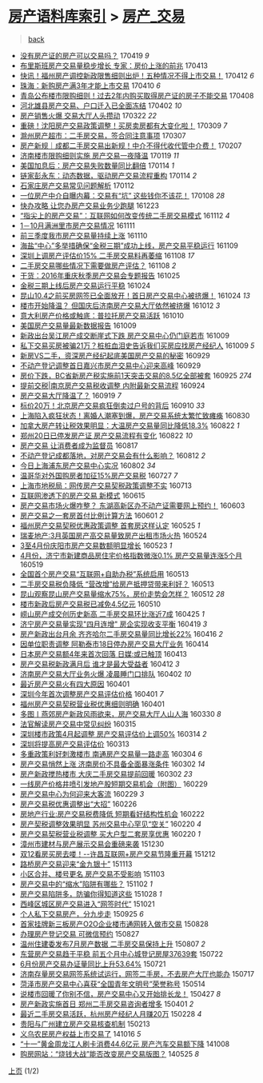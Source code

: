 [房产语料库索引](../../README.md)  > [房产_交易](房产_交易.md)
====
> [back](../README.md)

- [没有房产证的房产可以交易吗？](http://jkwz.applinzi.com/ittc/6958175736182604804.html#%E6%B2%A1%E6%9C%89%E6%88%BF%E4%BA%A7%E8%AF%81%E7%9A%84%E6%88%BF%E4%BA%A7%E5%8F%AF%E4%BB%A5%E4%BA%A4%E6%98%93%E5%90%97%EF%BC%9F) 170419 *9* 
- [布里斯班房产交易量稳步增长 专家：房价上涨的前兆](http://jkwz.applinzi.com/ittc/6956042421304558597.html#%E5%B8%83%E9%87%8C%E6%96%AF%E7%8F%AD%E6%88%BF%E4%BA%A7%E4%BA%A4%E6%98%93%E9%87%8F%E7%A8%B3%E6%AD%A5%E5%A2%9E%E9%95%BF+%E4%B8%93%E5%AE%B6%EF%BC%9A%E6%88%BF%E4%BB%B7%E4%B8%8A%E6%B6%A8%E7%9A%84%E5%89%8D%E5%85%86) 170413  
- [快讯！福州房产调控新政限售细则出炉！五种情况不得上市交易！](http://jkwz.applinzi.com/ittc/6955571524420502533.html#%E5%BF%AB%E8%AE%AF%EF%BC%81%E7%A6%8F%E5%B7%9E%E6%88%BF%E4%BA%A7%E8%B0%83%E6%8E%A7%E6%96%B0%E6%94%BF%E9%99%90%E5%94%AE%E7%BB%86%E5%88%99%E5%87%BA%E7%82%89%EF%BC%81%E4%BA%94%E7%A7%8D%E6%83%85%E5%86%B5%E4%B8%8D%E5%BE%97%E4%B8%8A%E5%B8%82%E4%BA%A4%E6%98%93%EF%BC%81) 170412 *6* 
- [珠海：新购房产满3年才能上市交易](http://jkwz.applinzi.com/ittc/6954474812096381957.html#%E7%8F%A0%E6%B5%B7%EF%BC%9A%E6%96%B0%E8%B4%AD%E6%88%BF%E4%BA%A7%E6%BB%A13%E5%B9%B4%E6%89%8D%E8%83%BD%E4%B8%8A%E5%B8%82%E4%BA%A4%E6%98%93) 170410 *6* 
- [青岛公布楼市限购细则！过去2年内购买取得房产证的房子不能交易](http://jkwz.applinzi.com/ittc/6954135458085864452.html#%E9%9D%92%E5%B2%9B%E5%85%AC%E5%B8%83%E6%A5%BC%E5%B8%82%E9%99%90%E8%B4%AD%E7%BB%86%E5%88%99%EF%BC%81%E8%BF%87%E5%8E%BB2%E5%B9%B4%E5%86%85%E8%B4%AD%E4%B9%B0%E5%8F%96%E5%BE%97%E6%88%BF%E4%BA%A7%E8%AF%81%E7%9A%84%E6%88%BF%E5%AD%90%E4%B8%8D%E8%83%BD%E4%BA%A4%E6%98%93) 170408  
- [河北雄县房产交易、户口迁入已全面冻结](http://jkwz.applinzi.com/ittc/6951927758182679557.html#%E6%B2%B3%E5%8C%97%E9%9B%84%E5%8E%BF%E6%88%BF%E4%BA%A7%E4%BA%A4%E6%98%93%E3%80%81%E6%88%B7%E5%8F%A3%E8%BF%81%E5%85%A5%E5%B7%B2%E5%85%A8%E9%9D%A2%E5%86%BB%E7%BB%93) 170402 *10* 
- [房产销售火爆 交易大厅人头攒动](http://jkwz.applinzi.com/ittc/6947783850745922565.html#%E6%88%BF%E4%BA%A7%E9%94%80%E5%94%AE%E7%81%AB%E7%88%86+%E4%BA%A4%E6%98%93%E5%A4%A7%E5%8E%85%E4%BA%BA%E5%A4%B4%E6%94%92%E5%8A%A8) 170322 *22* 
- [重磅！沈阳房产交易政策调整！买房卖房都有大变化啦！](http://jkwz.applinzi.com/ittc/6943037968741827588.html#%E9%87%8D%E7%A3%85%EF%BC%81%E6%B2%88%E9%98%B3%E6%88%BF%E4%BA%A7%E4%BA%A4%E6%98%93%E6%94%BF%E7%AD%96%E8%B0%83%E6%95%B4%EF%BC%81%E4%B9%B0%E6%88%BF%E5%8D%96%E6%88%BF%E9%83%BD%E6%9C%89%E5%A4%A7%E5%8F%98%E5%8C%96%E5%95%A6%EF%BC%81) 170309 *7* 
- [滁州房产超市：二手房交易，签合同注意事项](http://jkwz.applinzi.com/ittc/6942217403474904069.html#%E6%BB%81%E5%B7%9E%E6%88%BF%E4%BA%A7%E8%B6%85%E5%B8%82%EF%BC%9A%E4%BA%8C%E6%89%8B%E6%88%BF%E4%BA%A4%E6%98%93%EF%BC%8C%E7%AD%BE%E5%90%88%E5%90%8C%E6%B3%A8%E6%84%8F%E4%BA%8B%E9%A1%B9) 170307  
- [房产新规｜成都二手房交易出新规！中介不得代收代管中介费！](http://jkwz.applinzi.com/ittc/6931825508093527044.html#%E6%88%BF%E4%BA%A7%E6%96%B0%E8%A7%84%EF%BD%9C%E6%88%90%E9%83%BD%E4%BA%8C%E6%89%8B%E6%88%BF%E4%BA%A4%E6%98%93%E5%87%BA%E6%96%B0%E8%A7%84%EF%BC%81%E4%B8%AD%E4%BB%8B%E4%B8%8D%E5%BE%97%E4%BB%A3%E6%94%B6%E4%BB%A3%E7%AE%A1%E4%B8%AD%E4%BB%8B%E8%B4%B9%EF%BC%81) 170207  
- [济南楼市限购细则实施 房产交易一夜降温](http://jkwz.applinzi.com/ittc/6924776903469958149.html#%E6%B5%8E%E5%8D%97%E6%A5%BC%E5%B8%82%E9%99%90%E8%B4%AD%E7%BB%86%E5%88%99%E5%AE%9E%E6%96%BD+%E6%88%BF%E4%BA%A7%E4%BA%A4%E6%98%93%E4%B8%80%E5%A4%9C%E9%99%8D%E6%B8%A9) 170119 *11* 
- [美国加息后：房产交易失败数量同比翻倍](http://jkwz.applinzi.com/ittc/6923049337319064580.html#%E7%BE%8E%E5%9B%BD%E5%8A%A0%E6%81%AF%E5%90%8E%EF%BC%9A%E6%88%BF%E4%BA%A7%E4%BA%A4%E6%98%93%E5%A4%B1%E8%B4%A5%E6%95%B0%E9%87%8F%E5%90%8C%E6%AF%94%E7%BF%BB%E5%80%8D) 170114 *1* 
- [链家彭永东：动态数据，驱动房产交易流程重构](http://jkwz.applinzi.com/ittc/6922954308122575876.html#%E9%93%BE%E5%AE%B6%E5%BD%AD%E6%B0%B8%E4%B8%9C%EF%BC%9A%E5%8A%A8%E6%80%81%E6%95%B0%E6%8D%AE%EF%BC%8C%E9%A9%B1%E5%8A%A8%E6%88%BF%E4%BA%A7%E4%BA%A4%E6%98%93%E6%B5%81%E7%A8%8B%E9%87%8D%E6%9E%84) 170114 *2* 
- [石家庄房产交易常见问题解析](http://jkwz.applinzi.com/ittc/6922186020014785541.html#%E7%9F%B3%E5%AE%B6%E5%BA%84%E6%88%BF%E4%BA%A7%E4%BA%A4%E6%98%93%E5%B8%B8%E8%A7%81%E9%97%AE%E9%A2%98%E8%A7%A3%E6%9E%90) 170112  
- [一位房产中介自曝内幕：交易有“坑” 这些钱你不该花！](http://jkwz.applinzi.com/ittc/6920648009754084356.html#%E4%B8%80%E4%BD%8D%E6%88%BF%E4%BA%A7%E4%B8%AD%E4%BB%8B%E8%87%AA%E6%9B%9D%E5%86%85%E5%B9%95%EF%BC%9A%E4%BA%A4%E6%98%93%E6%9C%89%E2%80%9C%E5%9D%91%E2%80%9D+%E8%BF%99%E4%BA%9B%E9%92%B1%E4%BD%A0%E4%B8%8D%E8%AF%A5%E8%8A%B1%EF%BC%81) 170108 *28* 
- [快办攻略 让您办房产交易业务少跑腿](http://jkwz.applinzi.com/ittc/6914758964633142277.html#%E5%BF%AB%E5%8A%9E%E6%94%BB%E7%95%A5+%E8%AE%A9%E6%82%A8%E5%8A%9E%E6%88%BF%E4%BA%A7%E4%BA%A4%E6%98%93%E4%B8%9A%E5%8A%A1%E5%B0%91%E8%B7%91%E8%85%BF) 161223  
- [“指尖上的房产交易”：互联网如何改变传统二手房交易模式](http://jkwz.applinzi.com/ittc/6899549780736214020.html#%E2%80%9C%E6%8C%87%E5%B0%96%E4%B8%8A%E7%9A%84%E6%88%BF%E4%BA%A7%E4%BA%A4%E6%98%93%E2%80%9D%EF%BC%9A%E4%BA%92%E8%81%94%E7%BD%91%E5%A6%82%E4%BD%95%E6%94%B9%E5%8F%98%E4%BC%A0%E7%BB%9F%E4%BA%8C%E6%89%8B%E6%88%BF%E4%BA%A4%E6%98%93%E6%A8%A1%E5%BC%8F) 161112 *4* 
- [1－10月满洲里市房产交易情况](http://jkwz.applinzi.com/ittc/6899182080008651781.html#1%EF%BC%8D10%E6%9C%88%E6%BB%A1%E6%B4%B2%E9%87%8C%E5%B8%82%E6%88%BF%E4%BA%A7%E4%BA%A4%E6%98%93%E6%83%85%E5%86%B5) 161111  
- [前三季度我市房产交易量持续上涨](http://jkwz.applinzi.com/ittc/6898816013029606404.html#%E5%89%8D%E4%B8%89%E5%AD%A3%E5%BA%A6%E6%88%91%E5%B8%82%E6%88%BF%E4%BA%A7%E4%BA%A4%E6%98%93%E9%87%8F%E6%8C%81%E7%BB%AD%E4%B8%8A%E6%B6%A8) 161110  
- [海盐“中心”多举措确保“金税三期”成功上线，房产交易平稳运行](http://jkwz.applinzi.com/ittc/6898426135817225221.html#%E6%B5%B7%E7%9B%90%E2%80%9C%E4%B8%AD%E5%BF%83%E2%80%9D%E5%A4%9A%E4%B8%BE%E6%8E%AA%E7%A1%AE%E4%BF%9D%E2%80%9C%E9%87%91%E7%A8%8E%E4%B8%89%E6%9C%9F%E2%80%9D%E6%88%90%E5%8A%9F%E4%B8%8A%E7%BA%BF%EF%BC%8C%E6%88%BF%E4%BA%A7%E4%BA%A4%E6%98%93%E5%B9%B3%E7%A8%B3%E8%BF%90%E8%A1%8C) 161109  
- [深圳上调房产评估价15% 二手房交易料再萎缩](http://jkwz.applinzi.com/ittc/6898128472261526532.html#%E6%B7%B1%E5%9C%B3%E4%B8%8A%E8%B0%83%E6%88%BF%E4%BA%A7%E8%AF%84%E4%BC%B0%E4%BB%B715%25+%E4%BA%8C%E6%89%8B%E6%88%BF%E4%BA%A4%E6%98%93%E6%96%99%E5%86%8D%E8%90%8E%E7%BC%A9) 161108 *17* 
- [二手房交易哪些情况下需要做房产评估？](http://jkwz.applinzi.com/ittc/6898120961294861317.html#%E4%BA%8C%E6%89%8B%E6%88%BF%E4%BA%A4%E6%98%93%E5%93%AA%E4%BA%9B%E6%83%85%E5%86%B5%E4%B8%8B%E9%9C%80%E8%A6%81%E5%81%9A%E6%88%BF%E4%BA%A7%E8%AF%84%E4%BC%B0%EF%BC%9F) 161108 *2* 
- [干货：2016年重庆秋季房产交易会专题报告](http://jkwz.applinzi.com/ittc/6892967023524447236.html#%E5%B9%B2%E8%B4%A7%EF%BC%9A2016%E5%B9%B4%E9%87%8D%E5%BA%86%E7%A7%8B%E5%AD%A3%E6%88%BF%E4%BA%A7%E4%BA%A4%E6%98%93%E4%BC%9A%E4%B8%93%E9%A2%98%E6%8A%A5%E5%91%8A) 161025  
- [金税三期上线后房产交易运行平稳](http://jkwz.applinzi.com/ittc/6892599630826570757.html#%E9%87%91%E7%A8%8E%E4%B8%89%E6%9C%9F%E4%B8%8A%E7%BA%BF%E5%90%8E%E6%88%BF%E4%BA%A7%E4%BA%A4%E6%98%93%E8%BF%90%E8%A1%8C%E5%B9%B3%E7%A8%B3) 161024  
- [昆山10.4之前买房网签已全面放开！首日房产交易中心被挤爆！](http://jkwz.applinzi.com/ittc/6892554267151303684.html#%E6%98%86%E5%B1%B110.4%E4%B9%8B%E5%89%8D%E4%B9%B0%E6%88%BF%E7%BD%91%E7%AD%BE%E5%B7%B2%E5%85%A8%E9%9D%A2%E6%94%BE%E5%BC%80%EF%BC%81%E9%A6%96%E6%97%A5%E6%88%BF%E4%BA%A7%E4%BA%A4%E6%98%93%E4%B8%AD%E5%BF%83%E8%A2%AB%E6%8C%A4%E7%88%86%EF%BC%81) 161024 *13* 
- [楼市开始降温？ 但国庆后济南房产交易大厅依然被挤爆](http://jkwz.applinzi.com/ittc/6888037808798696452.html#%E6%A5%BC%E5%B8%82%E5%BC%80%E5%A7%8B%E9%99%8D%E6%B8%A9%EF%BC%9F+%E4%BD%86%E5%9B%BD%E5%BA%86%E5%90%8E%E6%B5%8E%E5%8D%97%E6%88%BF%E4%BA%A7%E4%BA%A4%E6%98%93%E5%A4%A7%E5%8E%85%E4%BE%9D%E7%84%B6%E8%A2%AB%E6%8C%A4%E7%88%86) 161012 *3* 
- [意大利房产价格或触底：普拉托房产交易活跃](http://jkwz.applinzi.com/ittc/6887413461503443973.html#%E6%84%8F%E5%A4%A7%E5%88%A9%E6%88%BF%E4%BA%A7%E4%BB%B7%E6%A0%BC%E6%88%96%E8%A7%A6%E5%BA%95%EF%BC%9A%E6%99%AE%E6%8B%89%E6%89%98%E6%88%BF%E4%BA%A7%E4%BA%A4%E6%98%93%E6%B4%BB%E8%B7%83) 161010  
- [美国房产交易量最新数据报告](http://jkwz.applinzi.com/ittc/6887055761754031109.html#%E7%BE%8E%E5%9B%BD%E6%88%BF%E4%BA%A7%E4%BA%A4%E6%98%93%E9%87%8F%E6%9C%80%E6%96%B0%E6%95%B0%E6%8D%AE%E6%8A%A5%E5%91%8A) 161009  
- [新政出台吴江房产成交断崖式下跌 房产交易中心仍门庭若市](http://jkwz.applinzi.com/ittc/6886990890341499909.html#%E6%96%B0%E6%94%BF%E5%87%BA%E5%8F%B0%E5%90%B4%E6%B1%9F%E6%88%BF%E4%BA%A7%E6%88%90%E4%BA%A4%E6%96%AD%E5%B4%96%E5%BC%8F%E4%B8%8B%E8%B7%8C+%E6%88%BF%E4%BA%A7%E4%BA%A4%E6%98%93%E4%B8%AD%E5%BF%83%E4%BB%8D%E9%97%A8%E5%BA%AD%E8%8B%A5%E5%B8%82) 161009  
- [私下交易买房被骗21万？桩桩血泪史告诉我们买房应找房产经纪人](http://jkwz.applinzi.com/ittc/6886960373122466820.html#%E7%A7%81%E4%B8%8B%E4%BA%A4%E6%98%93%E4%B9%B0%E6%88%BF%E8%A2%AB%E9%AA%9721%E4%B8%87%EF%BC%9F%E6%A1%A9%E6%A1%A9%E8%A1%80%E6%B3%AA%E5%8F%B2%E5%91%8A%E8%AF%89%E6%88%91%E4%BB%AC%E4%B9%B0%E6%88%BF%E5%BA%94%E6%89%BE%E6%88%BF%E4%BA%A7%E7%BB%8F%E7%BA%AA%E4%BA%BA) 161009 *5* 
- [新房VS二手，资深房产经纪起底美国房产交易的秘密](http://jkwz.applinzi.com/ittc/6883325640421409797.html#%E6%96%B0%E6%88%BFVS%E4%BA%8C%E6%89%8B%EF%BC%8C%E8%B5%84%E6%B7%B1%E6%88%BF%E4%BA%A7%E7%BB%8F%E7%BA%AA%E8%B5%B7%E5%BA%95%E7%BE%8E%E5%9B%BD%E6%88%BF%E4%BA%A7%E4%BA%A4%E6%98%93%E7%9A%84%E7%A7%98%E5%AF%86) 160929  
- [不动产登记调整首日嘉兴市房产交易中心迎来高峰](http://jkwz.applinzi.com/ittc/6883205853154378756.html#%E4%B8%8D%E5%8A%A8%E4%BA%A7%E7%99%BB%E8%AE%B0%E8%B0%83%E6%95%B4%E9%A6%96%E6%97%A5%E5%98%89%E5%85%B4%E5%B8%82%E6%88%BF%E4%BA%A7%E4%BA%A4%E6%98%93%E4%B8%AD%E5%BF%83%E8%BF%8E%E6%9D%A5%E9%AB%98%E5%B3%B0) 160929  
- [房价下跌，BC省新房产税实施前1天突击交易的8.5亿全部被套](http://jkwz.applinzi.com/ittc/6881781628988294149.html#%E6%88%BF%E4%BB%B7%E4%B8%8B%E8%B7%8C%EF%BC%8CBC%E7%9C%81%E6%96%B0%E6%88%BF%E4%BA%A7%E7%A8%8E%E5%AE%9E%E6%96%BD%E5%89%8D1%E5%A4%A9%E7%AA%81%E5%87%BB%E4%BA%A4%E6%98%93%E7%9A%848.5%E4%BA%BF%E5%85%A8%E9%83%A8%E8%A2%AB%E5%A5%97) 160925 *274* 
- [提前交税|南京房产交易税收调整 内附最新交易流程](http://jkwz.applinzi.com/ittc/6881390068090012676.html#%E6%8F%90%E5%89%8D%E4%BA%A4%E7%A8%8E%7C%E5%8D%97%E4%BA%AC%E6%88%BF%E4%BA%A7%E4%BA%A4%E6%98%93%E7%A8%8E%E6%94%B6%E8%B0%83%E6%95%B4+%E5%86%85%E9%99%84%E6%9C%80%E6%96%B0%E4%BA%A4%E6%98%93%E6%B5%81%E7%A8%8B) 160924  
- [房产交易大厅降温了？](http://jkwz.applinzi.com/ittc/6879619278063535108.html#%E6%88%BF%E4%BA%A7%E4%BA%A4%E6%98%93%E5%A4%A7%E5%8E%85%E9%99%8D%E6%B8%A9%E4%BA%86%EF%BC%9F) 160919 *7* 
- [标价20万！北京房产交易疯狂倒卖过户号的背后](http://jkwz.applinzi.com/ittc/6876167275324900357.html#%E6%A0%87%E4%BB%B720%E4%B8%87%EF%BC%81%E5%8C%97%E4%BA%AC%E6%88%BF%E4%BA%A7%E4%BA%A4%E6%98%93%E7%96%AF%E7%8B%82%E5%80%92%E5%8D%96%E8%BF%87%E6%88%B7%E5%8F%B7%E7%9A%84%E8%83%8C%E5%90%8E) 160910 *33* 
- [上海陷入疯狂状态！离婚人潮塞到爆，房产交易系统太繁忙致瘫痪](http://jkwz.applinzi.com/ittc/6872092082382046212.html#%E4%B8%8A%E6%B5%B7%E9%99%B7%E5%85%A5%E7%96%AF%E7%8B%82%E7%8A%B6%E6%80%81%EF%BC%81%E7%A6%BB%E5%A9%9A%E4%BA%BA%E6%BD%AE%E5%A1%9E%E5%88%B0%E7%88%86%EF%BC%8C%E6%88%BF%E4%BA%A7%E4%BA%A4%E6%98%93%E7%B3%BB%E7%BB%9F%E5%A4%AA%E7%B9%81%E5%BF%99%E8%87%B4%E7%98%AB%E7%97%AA) 160830  
- [加拿大房产转让税效果明显：大温房产交易量同比降低18.3%](http://jkwz.applinzi.com/ittc/6869195561307210756.html#%E5%8A%A0%E6%8B%BF%E5%A4%A7%E6%88%BF%E4%BA%A7%E8%BD%AC%E8%AE%A9%E7%A8%8E%E6%95%88%E6%9E%9C%E6%98%8E%E6%98%BE%EF%BC%9A%E5%A4%A7%E6%B8%A9%E6%88%BF%E4%BA%A7%E4%BA%A4%E6%98%93%E9%87%8F%E5%90%8C%E6%AF%94%E9%99%8D%E4%BD%8E18.3%25) 160822 *1* 
- [郑州20日已停发房产证 房产交易流程有变化](http://jkwz.applinzi.com/ittc/6869122653897622533.html#%E9%83%91%E5%B7%9E20%E6%97%A5%E5%B7%B2%E5%81%9C%E5%8F%91%E6%88%BF%E4%BA%A7%E8%AF%81+%E6%88%BF%E4%BA%A7%E4%BA%A4%E6%98%93%E6%B5%81%E7%A8%8B%E6%9C%89%E5%8F%98%E5%8C%96) 160822 *10* 
- [房产交易 让消费者成为监督员](http://jkwz.applinzi.com/ittc/6867362117312840709.html#%E6%88%BF%E4%BA%A7%E4%BA%A4%E6%98%93+%E8%AE%A9%E6%B6%88%E8%B4%B9%E8%80%85%E6%88%90%E4%B8%BA%E7%9B%91%E7%9D%A3%E5%91%98) 160817  
- [不动产登记成都落地，对房产交易会有什么影响？](http://jkwz.applinzi.com/ittc/6865525339232666628.html#%E4%B8%8D%E5%8A%A8%E4%BA%A7%E7%99%BB%E8%AE%B0%E6%88%90%E9%83%BD%E8%90%BD%E5%9C%B0%EF%BC%8C%E5%AF%B9%E6%88%BF%E4%BA%A7%E4%BA%A4%E6%98%93%E4%BC%9A%E6%9C%89%E4%BB%80%E4%B9%88%E5%BD%B1%E5%93%8D%EF%BC%9F) 160812 *2* 
- [今日上海浦东房产交易中心实况](http://jkwz.applinzi.com/ittc/6861711833202951173.html#%E4%BB%8A%E6%97%A5%E4%B8%8A%E6%B5%B7%E6%B5%A6%E4%B8%9C%E6%88%BF%E4%BA%A7%E4%BA%A4%E6%98%93%E4%B8%AD%E5%BF%83%E5%AE%9E%E5%86%B5) 160802 *34* 
- [温哥华对外国购房者加征15%房产交易税](http://jkwz.applinzi.com/ittc/6859328892313273349.html#%E6%B8%A9%E5%93%A5%E5%8D%8E%E5%AF%B9%E5%A4%96%E5%9B%BD%E8%B4%AD%E6%88%BF%E8%80%85%E5%8A%A0%E5%BE%8115%25%E6%88%BF%E4%BA%A7%E4%BA%A4%E6%98%93%E7%A8%8E) 160727 *7* 
- [上海市地税局：网传房产交易契税政策调整不实](http://jkwz.applinzi.com/ittc/6854282099779175428.html#%E4%B8%8A%E6%B5%B7%E5%B8%82%E5%9C%B0%E7%A8%8E%E5%B1%80%EF%BC%9A%E7%BD%91%E4%BC%A0%E6%88%BF%E4%BA%A7%E4%BA%A4%E6%98%93%E5%A5%91%E7%A8%8E%E6%94%BF%E7%AD%96%E8%B0%83%E6%95%B4%E4%B8%8D%E5%AE%9E) 160713  
- [互联网渗透下的房产交易 新模式](http://jkwz.applinzi.com/ittc/6844072883693044740.html#%E4%BA%92%E8%81%94%E7%BD%91%E6%B8%97%E9%80%8F%E4%B8%8B%E7%9A%84%E6%88%BF%E4%BA%A7%E4%BA%A4%E6%98%93+%E6%96%B0%E6%A8%A1%E5%BC%8F) 160615  
- [房产交易市场火爆咋整？  东湖高新区办不动产证需要网上预约！](http://jkwz.applinzi.com/ittc/6839400534565716996.html#%E6%88%BF%E4%BA%A7%E4%BA%A4%E6%98%93%E5%B8%82%E5%9C%BA%E7%81%AB%E7%88%86%E5%92%8B%E6%95%B4%EF%BC%9F++%E4%B8%9C%E6%B9%96%E9%AB%98%E6%96%B0%E5%8C%BA%E5%8A%9E%E4%B8%8D%E5%8A%A8%E4%BA%A7%E8%AF%81%E9%9C%80%E8%A6%81%E7%BD%91%E4%B8%8A%E9%A2%84%E7%BA%A6%EF%BC%81) 160603  
- [房产交易之一套房首付比例计算方法](http://jkwz.applinzi.com/ittc/6838792248049009668.html#%E6%88%BF%E4%BA%A7%E4%BA%A4%E6%98%93%E4%B9%8B%E4%B8%80%E5%A5%97%E6%88%BF%E9%A6%96%E4%BB%98%E6%AF%94%E4%BE%8B%E8%AE%A1%E7%AE%97%E6%96%B9%E6%B3%95) 160601 *2* 
- [福州房产交易契税优惠政策调整 首套房这样认定](http://jkwz.applinzi.com/ittc/6836063311342601220.html#%E7%A6%8F%E5%B7%9E%E6%88%BF%E4%BA%A7%E4%BA%A4%E6%98%93%E5%A5%91%E7%A8%8E%E4%BC%98%E6%83%A0%E6%94%BF%E7%AD%96%E8%B0%83%E6%95%B4+%E9%A6%96%E5%A5%97%E6%88%BF%E8%BF%99%E6%A0%B7%E8%AE%A4%E5%AE%9A) 160525 *1* 
- [瑞麦地产:3月英国房产高交易量致房产出租市场火热](http://jkwz.applinzi.com/ittc/6835743978565403652.html#%E7%91%9E%E9%BA%A6%E5%9C%B0%E4%BA%A7%3A3%E6%9C%88%E8%8B%B1%E5%9B%BD%E6%88%BF%E4%BA%A7%E9%AB%98%E4%BA%A4%E6%98%93%E9%87%8F%E8%87%B4%E6%88%BF%E4%BA%A7%E5%87%BA%E7%A7%9F%E5%B8%82%E5%9C%BA%E7%81%AB%E7%83%AD) 160524  
- [3至4月份庆阳市房产交易数额明显增长](http://jkwz.applinzi.com/ittc/6835344510632330244.html#3%E8%87%B34%E6%9C%88%E4%BB%BD%E5%BA%86%E9%98%B3%E5%B8%82%E6%88%BF%E4%BA%A7%E4%BA%A4%E6%98%93%E6%95%B0%E9%A2%9D%E6%98%8E%E6%98%BE%E5%A2%9E%E9%95%BF) 160523 *1* 
- [4月份，济宁市新建商品房住宅价格指数微涨0.1% 房产交易量连涨5个月](http://jkwz.applinzi.com/ittc/6833853891325985797.html#4%E6%9C%88%E4%BB%BD%EF%BC%8C%E6%B5%8E%E5%AE%81%E5%B8%82%E6%96%B0%E5%BB%BA%E5%95%86%E5%93%81%E6%88%BF%E4%BD%8F%E5%AE%85%E4%BB%B7%E6%A0%BC%E6%8C%87%E6%95%B0%E5%BE%AE%E6%B6%A80.1%25+%E6%88%BF%E4%BA%A7%E4%BA%A4%E6%98%93%E9%87%8F%E8%BF%9E%E6%B6%A85%E4%B8%AA%E6%9C%88) 160519  
- [全国首个房产交易“互联网+自助办税”系统启用](http://jkwz.applinzi.com/ittc/6831839670463628292.html#%E5%85%A8%E5%9B%BD%E9%A6%96%E4%B8%AA%E6%88%BF%E4%BA%A7%E4%BA%A4%E6%98%93%E2%80%9C%E4%BA%92%E8%81%94%E7%BD%91%2B%E8%87%AA%E5%8A%A9%E5%8A%9E%E7%A8%8E%E2%80%9D%E7%B3%BB%E7%BB%9F%E5%90%AF%E7%94%A8) 160513  
- [二手房交易税负降低 “营改增”给房产抵押贷带来利好？](http://jkwz.applinzi.com/ittc/6831632476598174724.html#%E4%BA%8C%E6%89%8B%E6%88%BF%E4%BA%A4%E6%98%93%E7%A8%8E%E8%B4%9F%E9%99%8D%E4%BD%8E+%E2%80%9C%E8%90%A5%E6%94%B9%E5%A2%9E%E2%80%9D%E7%BB%99%E6%88%BF%E4%BA%A7%E6%8A%B5%E6%8A%BC%E8%B4%B7%E5%B8%A6%E6%9D%A5%E5%88%A9%E5%A5%BD%EF%BC%9F) 160513  
- [昆山观察昆山房产交易量缩水75%，房价走势会怎样？](http://jkwz.applinzi.com/ittc/6831408673116914693.html#%E6%98%86%E5%B1%B1%E8%A7%82%E5%AF%9F%E6%98%86%E5%B1%B1%E6%88%BF%E4%BA%A7%E4%BA%A4%E6%98%93%E9%87%8F%E7%BC%A9%E6%B0%B475%25%EF%BC%8C%E6%88%BF%E4%BB%B7%E8%B5%B0%E5%8A%BF%E4%BC%9A%E6%80%8E%E6%A0%B7%EF%BC%9F) 160512 *28* 
- [楼市新政后房产交易税已减免4.5亿元](http://jkwz.applinzi.com/ittc/6830508133726028805.html#%E6%A5%BC%E5%B8%82%E6%96%B0%E6%94%BF%E5%90%8E%E6%88%BF%E4%BA%A7%E4%BA%A4%E6%98%93%E7%A8%8E%E5%B7%B2%E5%87%8F%E5%85%8D4.5%E4%BA%BF%E5%85%83) 160510  
- [崂山房产成交创历史新高 二手房交易环比涨近7成](http://jkwz.applinzi.com/ittc/6824981428911473668.html#%E5%B4%82%E5%B1%B1%E6%88%BF%E4%BA%A7%E6%88%90%E4%BA%A4%E5%88%9B%E5%8E%86%E5%8F%B2%E6%96%B0%E9%AB%98+%E4%BA%8C%E6%89%8B%E6%88%BF%E4%BA%A4%E6%98%93%E7%8E%AF%E6%AF%94%E6%B6%A8%E8%BF%917%E6%88%90) 160425 *1* 
- [济宁房产交易量实现&quot;四月连增&quot; 房企实现收支平衡](http://jkwz.applinzi.com/ittc/6822723725967229957.html#%E6%B5%8E%E5%AE%81%E6%88%BF%E4%BA%A7%E4%BA%A4%E6%98%93%E9%87%8F%E5%AE%9E%E7%8E%B0%26quot%3B%E5%9B%9B%E6%9C%88%E8%BF%9E%E5%A2%9E%26quot%3B+%E6%88%BF%E4%BC%81%E5%AE%9E%E7%8E%B0%E6%94%B6%E6%94%AF%E5%B9%B3%E8%A1%A1) 160419 *3* 
- [房产新政出台月余 齐齐哈尔二手房交易量同比增长22%](http://jkwz.applinzi.com/ittc/6821605512952939525.html#%E6%88%BF%E4%BA%A7%E6%96%B0%E6%94%BF%E5%87%BA%E5%8F%B0%E6%9C%88%E4%BD%99+%E9%BD%90%E9%BD%90%E5%93%88%E5%B0%94%E4%BA%8C%E6%89%8B%E6%88%BF%E4%BA%A4%E6%98%93%E9%87%8F%E5%90%8C%E6%AF%94%E5%A2%9E%E9%95%BF22%25) 160416 *2* 
- [因单位职责调整 阿勒泰市18日停办房产交易大厅业务](http://jkwz.applinzi.com/ittc/6821016216504108037.html#%E5%9B%A0%E5%8D%95%E4%BD%8D%E8%81%8C%E8%B4%A3%E8%B0%83%E6%95%B4+%E9%98%BF%E5%8B%92%E6%B3%B0%E5%B8%8218%E6%97%A5%E5%81%9C%E5%8A%9E%E6%88%BF%E4%BA%A7%E4%BA%A4%E6%98%93%E5%A4%A7%E5%8E%85%E4%B8%9A%E5%8A%A1) 160414  
- [日本房产交易额4年来首次回落 日媒:或已触顶](http://jkwz.applinzi.com/ittc/6820635516235940869.html#%E6%97%A5%E6%9C%AC%E6%88%BF%E4%BA%A7%E4%BA%A4%E6%98%93%E9%A2%9D4%E5%B9%B4%E6%9D%A5%E9%A6%96%E6%AC%A1%E5%9B%9E%E8%90%BD+%E6%97%A5%E5%AA%92%3A%E6%88%96%E5%B7%B2%E8%A7%A6%E9%A1%B6) 160413  
- [房产交易税新政满月后  谁才是最大受益者](http://jkwz.applinzi.com/ittc/6820149566225515524.html#%E6%88%BF%E4%BA%A7%E4%BA%A4%E6%98%93%E7%A8%8E%E6%96%B0%E6%94%BF%E6%BB%A1%E6%9C%88%E5%90%8E++%E8%B0%81%E6%89%8D%E6%98%AF%E6%9C%80%E5%A4%A7%E5%8F%97%E7%9B%8A%E8%80%85) 160412 *3* 
- [济南房产交易大厅业务火爆 凌晨睡门口排队](http://jkwz.applinzi.com/ittc/6816392116766770180.html#%E6%B5%8E%E5%8D%97%E6%88%BF%E4%BA%A7%E4%BA%A4%E6%98%93%E5%A4%A7%E5%8E%85%E4%B8%9A%E5%8A%A1%E7%81%AB%E7%88%86+%E5%87%8C%E6%99%A8%E7%9D%A1%E9%97%A8%E5%8F%A3%E6%8E%92%E9%98%9F) 160402 *10* 
- [最近房产交易火有四大原因](http://jkwz.applinzi.com/ittc/6816135414653912069.html#%E6%9C%80%E8%BF%91%E6%88%BF%E4%BA%A7%E4%BA%A4%E6%98%93%E7%81%AB%E6%9C%89%E5%9B%9B%E5%A4%A7%E5%8E%9F%E5%9B%A0) 160401  
- [深圳今年首次调整房产交易评估价格](http://jkwz.applinzi.com/ittc/6816084958737073156.html#%E6%B7%B1%E5%9C%B3%E4%BB%8A%E5%B9%B4%E9%A6%96%E6%AC%A1%E8%B0%83%E6%95%B4%E6%88%BF%E4%BA%A7%E4%BA%A4%E6%98%93%E8%AF%84%E4%BC%B0%E4%BB%B7%E6%A0%BC) 160401 *7* 
- [福州房产交易契税营业税优惠细则明确](http://jkwz.applinzi.com/ittc/6816062770776638469.html#%E7%A6%8F%E5%B7%9E%E6%88%BF%E4%BA%A7%E4%BA%A4%E6%98%93%E5%A5%91%E7%A8%8E%E8%90%A5%E4%B8%9A%E7%A8%8E%E4%BC%98%E6%83%A0%E7%BB%86%E5%88%99%E6%98%8E%E7%A1%AE) 160401  
- [多图丨燕郊房产新政风雨欲来，房产交易大厅人山人海](http://jkwz.applinzi.com/ittc/6815341022561190917.html#%E5%A4%9A%E5%9B%BE%E4%B8%A8%E7%87%95%E9%83%8A%E6%88%BF%E4%BA%A7%E6%96%B0%E6%94%BF%E9%A3%8E%E9%9B%A8%E6%AC%B2%E6%9D%A5%EF%BC%8C%E6%88%BF%E4%BA%A7%E4%BA%A4%E6%98%93%E5%A4%A7%E5%8E%85%E4%BA%BA%E5%B1%B1%E4%BA%BA%E6%B5%B7) 160330 *8* 
- [法官解读房产交易中常见纠纷](http://jkwz.applinzi.com/ittc/6809786361871598596.html#%E6%B3%95%E5%AE%98%E8%A7%A3%E8%AF%BB%E6%88%BF%E4%BA%A7%E4%BA%A4%E6%98%93%E4%B8%AD%E5%B8%B8%E8%A7%81%E7%BA%A0%E7%BA%B7) 160315  
- [深圳楼市政策4月起调整 房产交易评估价上调50%](http://jkwz.applinzi.com/ittc/6809476045979780100.html#%E6%B7%B1%E5%9C%B3%E6%A5%BC%E5%B8%82%E6%94%BF%E7%AD%964%E6%9C%88%E8%B5%B7%E8%B0%83%E6%95%B4+%E6%88%BF%E4%BA%A7%E4%BA%A4%E6%98%93%E8%AF%84%E4%BC%B0%E4%BB%B7%E4%B8%8A%E8%B0%8350%25) 160314 *2* 
- [深圳将提高房产交易评估价](http://jkwz.applinzi.com/ittc/6808901655571465221.html#%E6%B7%B1%E5%9C%B3%E5%B0%86%E6%8F%90%E9%AB%98%E6%88%BF%E4%BA%A7%E4%BA%A4%E6%98%93%E8%AF%84%E4%BC%B0%E4%BB%B7) 160313  
- [多重政策利好刺激楼市 南通房产交易量一路走高](http://jkwz.applinzi.com/ittc/6805665987902833669.html#%E5%A4%9A%E9%87%8D%E6%94%BF%E7%AD%96%E5%88%A9%E5%A5%BD%E5%88%BA%E6%BF%80%E6%A5%BC%E5%B8%82+%E5%8D%97%E9%80%9A%E6%88%BF%E4%BA%A7%E4%BA%A4%E6%98%93%E9%87%8F%E4%B8%80%E8%B7%AF%E8%B5%B0%E9%AB%98) 160304 *6* 
- [房产交易悄然上涨 济南房价不具备全面暴涨条件](http://jkwz.applinzi.com/ittc/6805008026599687173.html#%E6%88%BF%E4%BA%A7%E4%BA%A4%E6%98%93%E6%82%84%E7%84%B6%E4%B8%8A%E6%B6%A8+%E6%B5%8E%E5%8D%97%E6%88%BF%E4%BB%B7%E4%B8%8D%E5%85%B7%E5%A4%87%E5%85%A8%E9%9D%A2%E6%9A%B4%E6%B6%A8%E6%9D%A1%E4%BB%B6) 160302 *14* 
- [房产新政搅热楼市 大庆二手房交易提前回暖](http://jkwz.applinzi.com/ittc/6804903176956281861.html#%E6%88%BF%E4%BA%A7%E6%96%B0%E6%94%BF%E6%90%85%E7%83%AD%E6%A5%BC%E5%B8%82+%E5%A4%A7%E5%BA%86%E4%BA%8C%E6%89%8B%E6%88%BF%E4%BA%A4%E6%98%93%E6%8F%90%E5%89%8D%E5%9B%9E%E6%9A%96) 160302 *23* 
- [一线房产价格井喷引发地产股短期交易机会（附图）](http://jkwz.applinzi.com/ittc/6804266656020825092.html#%E4%B8%80%E7%BA%BF%E6%88%BF%E4%BA%A7%E4%BB%B7%E6%A0%BC%E4%BA%95%E5%96%B7%E5%BC%95%E5%8F%91%E5%9C%B0%E4%BA%A7%E8%82%A1%E7%9F%AD%E6%9C%9F%E4%BA%A4%E6%98%93%E6%9C%BA%E4%BC%9A%EF%BC%88%E9%99%84%E5%9B%BE%EF%BC%89) 160229  
- [房产交易中心为何迎来大客流](http://jkwz.applinzi.com/ittc/6804148887753327621.html#%E6%88%BF%E4%BA%A7%E4%BA%A4%E6%98%93%E4%B8%AD%E5%BF%83%E4%B8%BA%E4%BD%95%E8%BF%8E%E6%9D%A5%E5%A4%A7%E5%AE%A2%E6%B5%81) 160229 *3* 
- [房产交易税优惠调整出“大招”](http://jkwz.applinzi.com/ittc/6803130279724073988.html#%E6%88%BF%E4%BA%A7%E4%BA%A4%E6%98%93%E7%A8%8E%E4%BC%98%E6%83%A0%E8%B0%83%E6%95%B4%E5%87%BA%E2%80%9C%E5%A4%A7%E6%8B%9B%E2%80%9D) 160226  
- [房地产行业:房产交易税费降低 短期看好结构性机会](http://jkwz.applinzi.com/ittc/6801716308844479492.html#%E6%88%BF%E5%9C%B0%E4%BA%A7%E8%A1%8C%E4%B8%9A%3A%E6%88%BF%E4%BA%A7%E4%BA%A4%E6%98%93%E7%A8%8E%E8%B4%B9%E9%99%8D%E4%BD%8E+%E7%9F%AD%E6%9C%9F%E7%9C%8B%E5%A5%BD%E7%BB%93%E6%9E%84%E6%80%A7%E6%9C%BA%E4%BC%9A) 160222  
- [房产契税调整效果明显 苏州交易中心罕见“空关”](http://jkwz.applinzi.com/ittc/6800997560328127492.html#%E6%88%BF%E4%BA%A7%E5%A5%91%E7%A8%8E%E8%B0%83%E6%95%B4%E6%95%88%E6%9E%9C%E6%98%8E%E6%98%BE+%E8%8B%8F%E5%B7%9E%E4%BA%A4%E6%98%93%E4%B8%AD%E5%BF%83%E7%BD%95%E8%A7%81%E2%80%9C%E7%A9%BA%E5%85%B3%E2%80%9D) 160220 *4* 
- [房产交易契税营业税调整 买大户型二套房享优惠](http://jkwz.applinzi.com/ittc/6800799285025178628.html#%E6%88%BF%E4%BA%A7%E4%BA%A4%E6%98%93%E5%A5%91%E7%A8%8E%E8%90%A5%E4%B8%9A%E7%A8%8E%E8%B0%83%E6%95%B4+%E4%B9%B0%E5%A4%A7%E6%88%B7%E5%9E%8B%E4%BA%8C%E5%A5%97%E6%88%BF%E4%BA%AB%E4%BC%98%E6%83%A0) 160220 *1* 
- [漳州市建材与房产展示交易会重磅来袭](http://jkwz.applinzi.com/ittc/6781547711082005508.html#%E6%BC%B3%E5%B7%9E%E5%B8%82%E5%BB%BA%E6%9D%90%E4%B8%8E%E6%88%BF%E4%BA%A7%E5%B1%95%E7%A4%BA%E4%BA%A4%E6%98%93%E4%BC%9A%E9%87%8D%E7%A3%85%E6%9D%A5%E8%A2%AD) 151230  
- [双12看房买房去喽！--许昌互联网+房产交易节隆重开幕](http://jkwz.applinzi.com/ittc/6774963024079356933.html#%E5%8F%8C12%E7%9C%8B%E6%88%BF%E4%B9%B0%E6%88%BF%E5%8E%BB%E5%96%BD%EF%BC%81--%E8%AE%B8%E6%98%8C%E4%BA%92%E8%81%94%E7%BD%91%2B%E6%88%BF%E4%BA%A7%E4%BA%A4%E6%98%93%E8%8A%82%E9%9A%86%E9%87%8D%E5%BC%80%E5%B9%95) 151212  
- [路桥房产交易迎来“金九银十”](http://jkwz.applinzi.com/ittc/6764130312871478276.html#%E8%B7%AF%E6%A1%A5%E6%88%BF%E4%BA%A7%E4%BA%A4%E6%98%93%E8%BF%8E%E6%9D%A5%E2%80%9C%E9%87%91%E4%B9%9D%E9%93%B6%E5%8D%81%E2%80%9D) 151113  
- [小区合并、楼号更名 房产交易不受影响](http://jkwz.applinzi.com/ittc/6760350757116740613.html#%E5%B0%8F%E5%8C%BA%E5%90%88%E5%B9%B6%E3%80%81%E6%A5%BC%E5%8F%B7%E6%9B%B4%E5%90%8D+%E6%88%BF%E4%BA%A7%E4%BA%A4%E6%98%93%E4%B8%8D%E5%8F%97%E5%BD%B1%E5%93%8D) 151103  
- [房产交易中的“缩水”陷阱有哪些？](http://jkwz.applinzi.com/ittc/6760065532632646661.html#%E6%88%BF%E4%BA%A7%E4%BA%A4%E6%98%93%E4%B8%AD%E7%9A%84%E2%80%9C%E7%BC%A9%E6%B0%B4%E2%80%9D%E9%99%B7%E9%98%B1%E6%9C%89%E5%93%AA%E4%BA%9B%EF%BC%9F) 151102 *1* 
- [房产交易陷阱多，防骗你得知道这些](http://jkwz.applinzi.com/ittc/6758154912136807429.html#%E6%88%BF%E4%BA%A7%E4%BA%A4%E6%98%93%E9%99%B7%E9%98%B1%E5%A4%9A%EF%BC%8C%E9%98%B2%E9%AA%97%E4%BD%A0%E5%BE%97%E7%9F%A5%E9%81%93%E8%BF%99%E4%BA%9B) 151028 *1* 
- [西峰区城区房产交易进入“网签时代”](http://jkwz.applinzi.com/ittc/6755597830343771141.html#%E8%A5%BF%E5%B3%B0%E5%8C%BA%E5%9F%8E%E5%8C%BA%E6%88%BF%E4%BA%A7%E4%BA%A4%E6%98%93%E8%BF%9B%E5%85%A5%E2%80%9C%E7%BD%91%E7%AD%BE%E6%97%B6%E4%BB%A3%E2%80%9D) 151021  
- [个人私下交易房产，分九步走](http://jkwz.applinzi.com/ittc/6746039247480800260.html#%E4%B8%AA%E4%BA%BA%E7%A7%81%E4%B8%8B%E4%BA%A4%E6%98%93%E6%88%BF%E4%BA%A7%EF%BC%8C%E5%88%86%E4%B9%9D%E6%AD%A5%E8%B5%B0) 150925 *6* 
- [首家挂牌新三板房产O2O企业楼市通网转入做市交易](http://jkwz.applinzi.com/ittc/6735532546295809028.html#%E9%A6%96%E5%AE%B6%E6%8C%82%E7%89%8C%E6%96%B0%E4%B8%89%E6%9D%BF%E6%88%BF%E4%BA%A7O2O%E4%BC%81%E4%B8%9A%E6%A5%BC%E5%B8%82%E9%80%9A%E7%BD%91%E8%BD%AC%E5%85%A5%E5%81%9A%E5%B8%82%E4%BA%A4%E6%98%93) 150828  
- [办理房产登记交易 可微信预约](http://jkwz.applinzi.com/ittc/6735132736378078213.html#%E5%8A%9E%E7%90%86%E6%88%BF%E4%BA%A7%E7%99%BB%E8%AE%B0%E4%BA%A4%E6%98%93+%E5%8F%AF%E5%BE%AE%E4%BF%A1%E9%A2%84%E7%BA%A6) 150827  
- [温州住建委发布7月房产数据 二手房交易保持上升](http://jkwz.applinzi.com/ittc/547650611439056373.html#%E6%B8%A9%E5%B7%9E%E4%BD%8F%E5%BB%BA%E5%A7%94%E5%8F%91%E5%B8%837%E6%9C%88%E6%88%BF%E4%BA%A7%E6%95%B0%E6%8D%AE+%E4%BA%8C%E6%89%8B%E6%88%BF%E4%BA%A4%E6%98%93%E4%BF%9D%E6%8C%81%E4%B8%8A%E5%8D%87) 150807 *2* 
- [东营房产交易趋于平稳 前五个月中心城登记房屋37639套](http://jkwz.applinzi.com/ittc/547650614929647083.html#%E4%B8%9C%E8%90%A5%E6%88%BF%E4%BA%A7%E4%BA%A4%E6%98%93%E8%B6%8B%E4%BA%8E%E5%B9%B3%E7%A8%B3+%E5%89%8D%E4%BA%94%E4%B8%AA%E6%9C%88%E4%B8%AD%E5%BF%83%E5%9F%8E%E7%99%BB%E8%AE%B0%E6%88%BF%E5%B1%8B37639%E5%A5%97) 150722  
- [6月份房产交易办证量同比上升53.64%](http://jkwz.applinzi.com/ittc/547650615144828195.html#6%E6%9C%88%E4%BB%BD%E6%88%BF%E4%BA%A7%E4%BA%A4%E6%98%93%E5%8A%9E%E8%AF%81%E9%87%8F%E5%90%8C%E6%AF%94%E4%B8%8A%E5%8D%8753.64%25) 150721  
- [济南存量房交易网签系统试运行，网签二手房，不去房产大厅也能办](http://jkwz.applinzi.com/ittc/547650615081185688.html#%E6%B5%8E%E5%8D%97%E5%AD%98%E9%87%8F%E6%88%BF%E4%BA%A4%E6%98%93%E7%BD%91%E7%AD%BE%E7%B3%BB%E7%BB%9F%E8%AF%95%E8%BF%90%E8%A1%8C%EF%BC%8C%E7%BD%91%E7%AD%BE%E4%BA%8C%E6%89%8B%E6%88%BF%EF%BC%8C%E4%B8%8D%E5%8E%BB%E6%88%BF%E4%BA%A7%E5%A4%A7%E5%8E%85%E4%B9%9F%E8%83%BD%E5%8A%9E) 150717  
- [菏泽市房产交易中心喜获“全国青年文明号”荣誉称号](http://jkwz.applinzi.com/ittc/547650611410682948.html#%E8%8F%8F%E6%B3%BD%E5%B8%82%E6%88%BF%E4%BA%A7%E4%BA%A4%E6%98%93%E4%B8%AD%E5%BF%83%E5%96%9C%E8%8E%B7%E2%80%9C%E5%85%A8%E5%9B%BD%E9%9D%92%E5%B9%B4%E6%96%87%E6%98%8E%E5%8F%B7%E2%80%9D%E8%8D%A3%E8%AA%89%E7%A7%B0%E5%8F%B7) 150514  
- [说楼市回暖了你别不信，房产交易中心又开始排长龙！](http://jkwz.applinzi.com/ittc/547650611408163678.html#%E8%AF%B4%E6%A5%BC%E5%B8%82%E5%9B%9E%E6%9A%96%E4%BA%86%E4%BD%A0%E5%88%AB%E4%B8%8D%E4%BF%A1%EF%BC%8C%E6%88%BF%E4%BA%A7%E4%BA%A4%E6%98%93%E4%B8%AD%E5%BF%83%E5%8F%88%E5%BC%80%E5%A7%8B%E6%8E%92%E9%95%BF%E9%BE%99%EF%BC%81) 150427 *8* 
- [房产新政实施首日 郑州二手房交易咨询者增多](http://jkwz.applinzi.com/ittc/547650611401292211.html#%E6%88%BF%E4%BA%A7%E6%96%B0%E6%94%BF%E5%AE%9E%E6%96%BD%E9%A6%96%E6%97%A5+%E9%83%91%E5%B7%9E%E4%BA%8C%E6%89%8B%E6%88%BF%E4%BA%A4%E6%98%93%E5%92%A8%E8%AF%A2%E8%80%85%E5%A2%9E%E5%A4%9A) 150401 *2* 
- [最近二手房交易活跃，杭州房产经纪人月赚20万](http://jkwz.applinzi.com/ittc/547650611394117884.html#%E6%9C%80%E8%BF%91%E4%BA%8C%E6%89%8B%E6%88%BF%E4%BA%A4%E6%98%93%E6%B4%BB%E8%B7%83%EF%BC%8C%E6%9D%AD%E5%B7%9E%E6%88%BF%E4%BA%A7%E7%BB%8F%E7%BA%AA%E4%BA%BA%E6%9C%88%E8%B5%9A20%E4%B8%87) 150228 *4* 
- [贵阳与广州建立房产交易核查机制](http://jkwz.applinzi.com/ittc/547650611392493675.html#%E8%B4%B5%E9%98%B3%E4%B8%8E%E5%B9%BF%E5%B7%9E%E5%BB%BA%E7%AB%8B%E6%88%BF%E4%BA%A7%E4%BA%A4%E6%98%93%E6%A0%B8%E6%9F%A5%E6%9C%BA%E5%88%B6) 150213  
- [义乌农民房产权益上市交易了](http://jkwz.applinzi.com/ittc/547650611377333750.html#%E4%B9%89%E4%B9%8C%E5%86%9C%E6%B0%91%E6%88%BF%E4%BA%A7%E6%9D%83%E7%9B%8A%E4%B8%8A%E5%B8%82%E4%BA%A4%E6%98%93%E4%BA%86) 141016 *5* 
- [“十一”黄金周龙江人刷卡消费44.6亿元 房产汽车交易额下降](http://jkwz.applinzi.com/ittc/547650611375687329.html#%E2%80%9C%E5%8D%81%E4%B8%80%E2%80%9D%E9%BB%84%E9%87%91%E5%91%A8%E9%BE%99%E6%B1%9F%E4%BA%BA%E5%88%B7%E5%8D%A1%E6%B6%88%E8%B4%B944.6%E4%BA%BF%E5%85%83+%E6%88%BF%E4%BA%A7%E6%B1%BD%E8%BD%A6%E4%BA%A4%E6%98%93%E9%A2%9D%E4%B8%8B%E9%99%8D) 141008  
- [购房网站：“烧钱大战”能否改变房产交易版图？](http://jkwz.applinzi.com/ittc/547650611365181329.html#%E8%B4%AD%E6%88%BF%E7%BD%91%E7%AB%99%EF%BC%9A%E2%80%9C%E7%83%A7%E9%92%B1%E5%A4%A7%E6%88%98%E2%80%9D%E8%83%BD%E5%90%A6%E6%94%B9%E5%8F%98%E6%88%BF%E4%BA%A7%E4%BA%A4%E6%98%93%E7%89%88%E5%9B%BE%EF%BC%9F) 140525 *8* 


 [上页](房产_交易.md)           (1/2)